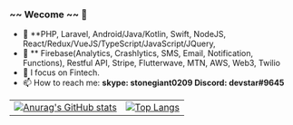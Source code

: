### ~~ Wecome ~~ 👋

- 🔭 **PHP, Laravel, Android/Java/Kotlin, Swift, NodeJS, React/Redux/VueJS/TypeScript/JavaScript/JQuery,
- 🔭 ** Firebase(Analytics, Crashlytics, SMS, Email, Notification, Functions), Restful API, Stripe, Flutterwave, MTN, AWS, Web3, Twilio
- 🌱 I focus on Fintech.
- 📫 How to reach me: **skype: stonegiant0209   Discord: devstar#9645**


|  |      |
| :---        |        ----------       |
[![Anurag's GitHub stats](https://github-readme-stats.vercel.app/api?username=gitdevstar&count_private=true)](https://github.com/gitdevstar) | [![Top Langs](https://github-readme-stats.vercel.app/api/top-langs/?username=gitdevstar&count_private=true&show_icons=true&layout=compact)](https://github.com/gitdevstar) |

<!-- [![willianrod's wakatime stats](https://github-readme-stats.vercel.app/api/wakatime?username=gitdevstar)](https://github.com/gitdevstar) -->
<!-- [![Readme Card](https://github-readme-stats.vercel.app/api/pin/?username=gitdevstar&repo=Jax-Wallet-Android)](https://github.com/gitdevstar/Jax-Wallet-Android) -->
